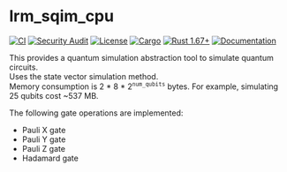 # lrm_sqim_cpu

[![CI](https://github.com/luisrmendes/lrm_sqim_cpu/actions/workflows/codeChecks.yml/badge.svg)](https://github.com/luisrmendes/lrm_sqim_cpu/actions/workflows/codeChecks.yml)
[![Security Audit](https://github.com/luisrmendes/lrm_sqim_cpu/actions/workflows/audit.yml/badge.svg)](https://github.com/luisrmendes/lrm_sqim_cpu/actions/workflows/audit.yml)
[![License](https://img.shields.io/badge/license-MIT_OR_Apache--2.0-blue.svg)](https://github.com/luisrmendes/lrm_sqim_cpu#license)
[![Cargo](https://img.shields.io/crates/v/lrm_sqim_cpu.svg)](https://docs.rs/lrm_sqim_cpu/0.1.0/lrm_sqim_cpu/)
[![Rust 1.67+](https://img.shields.io/badge/rust-1.67+-lightgray.svg)](
https://www.rust-lang.org)
[![Documentation](https://docs.rs/lrm_sqim_cpu/badge.svg)](https://docs.rs/lrm_sqim_cpu/0.1.0/lrm_sqim_cpu/)

This provides a quantum simulation abstraction tool to simulate quantum circuits.  
Uses the state vector simulation method.  
Memory consumption is 2 * 8 * 2<sup>`num_qubits`</sup> bytes. For example, simulating 25 qubits cost ~537 MB.  

The following gate operations are implemented:

- Pauli X gate
- Pauli Y gate
- Pauli Z gate
- Hadamard gate

